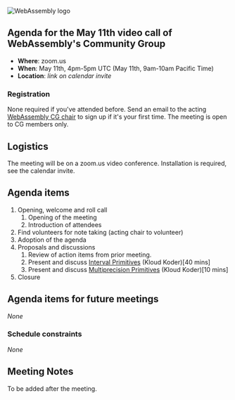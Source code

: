 ![WebAssembly logo](/images/WebAssembly.png)

## Agenda for the May 11th video call of WebAssembly's Community Group

- **Where**: zoom.us
- **When**: May 11th, 4pm-5pm UTC (May 11th, 9am-10am Pacific Time)
- **Location**: *link on calendar invite*

### Registration

None required if you've attended before. Send an email to the acting [WebAssembly CG chair](mailto:webassembly-cg-chair@chromium.org)
to sign up if it's your first time. The meeting is open to CG members only.

## Logistics

The meeting will be on a zoom.us video conference.
Installation is required, see the calendar invite.

## Agenda items

1. Opening, welcome and roll call
    1. Opening of the meeting
    1. Introduction of attendees
1. Find volunteers for note taking (acting chair to volunteer)
1. Adoption of the agenda
1. Proposals and discussions
    1. Review of action items from prior meeting.
    1. Present and discuss [Interval Primitives](https://github.com/WebAssembly/design/issues/1384) (Kloud Koder)[40 mins]
    1. Present and discuss [Multiprecision Primitives](https://github.com/WebAssembly/design/issues/1386) (Kloud Koder)[10 mins]
1. Closure

## Agenda items for future meetings

*None*

### Schedule constraints

*None*

## Meeting Notes

To be added after the meeting.
